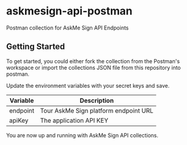 # askmesign-api-postman
Postman collection for AskMe Sign API Endpoints

## Getting Started
To get started, you could either fork the collection from the Postman's workspace or import the collections JSON file from this repository into postman.

Update the environment variables with your secret keys and save.

| Variable    | Description |
| -------- | ------- |
| endpoint  | Tour AskMe Sign platform endpoint URL    |
| apiKey | The application API KEY     |

You are now up and running with AskMe Sign API collections.
